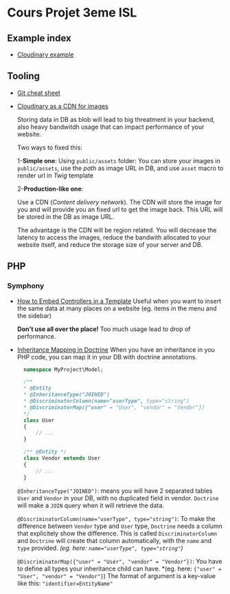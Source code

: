 # Cours Projet 3eme ISL


## Example index

- [Cloudinary example](Cours/cloudinary-example/README.md)

## Tooling
- [Git cheat sheet](https://www.git-tower.com/blog/git-cheat-sheet)

- [Cloudinary as a CDN for images](https://cloudinary.com)

  Storing data in DB as blob will lead to big threatment in your backend, also heavy bandwitdh usage that can impact performance of your website.

  Two ways to fixed this:

  1-**Simple one**: Using `public/assets` folder: You can store your images in `public/assets`, use the *path* as image URL in DB, and use `asset` macro to render url in *Twig* template

  2-**Production-like one**: 

    Use a CDN (*Content delivery network*). The CDN will store the image for you and will provide you an fixed url to get the image back. This URL will be stored in the DB as image URL.
  
    The advantage is the CDN will be region related. You will decrease the latency to access the images, reduce the bandwith allocated to your website itself, and reduce the storage size of your server and DB.

## PHP

### Symphony
- [How to Embed Controllers in a Template](https://symfony.com/doc/current/templating/embedding_controllers.html)
  Useful when you want to insert the same data at many places on a website (eg. items in the menu and the sidebar)

  **Don't use all over the place!** Too much usage lead to drop of performance.

- [Inheritance Mapping in Doctrine](https://www.doctrine-project.org/projects/doctrine-orm/en/latest/reference/inheritance-mapping.html#class-table-inheritance)
  When you have an inheritance in you PHP code, you can map it in your DB with doctrine annotations.

  ```php
    namespace MyProject\Model;

    /**
    * @Entity
    * @InheritanceType("JOINED")
    * @DiscriminatorColumn(name="userType", type="string")
    * @DiscriminatorMap({"user" = "User", "vendor" = "Vendor"})
    */
    class User
    {
        // ...
    }

    /** @Entity */
    class Vendor extends User
    {
        // ...
    }
  ```

  `@InheritanceType("JOINED")`: means you will have 2 separated tables `User` and `Vendor` in your DB, with no duplicated field in vendor. `Doctrine` will make a `JOIN` query when it will retrieve the data.

  `@DiscriminatorColumn(name="userType", type="string")`: To make the difference between `Vendor` type and `User` type, `Doctrine` needs a column that explicitely show the difference. This is called `DiscriminatorColumn` and `Doctrine` will create that column automatically, with the `name` and `type` provided. *(eg. here: `name="userType", type="string"`)*

  `@DiscriminatorMap({"user" = "User", "vendor" = "Vendor"})`: You have to define all types your inheritance child can have. *(eg. here: `{"user" = "User", "vendor" = "Vendor"}`)
  The format of argument is a key-value like this: `"identifier=EntityName"`

  

    

